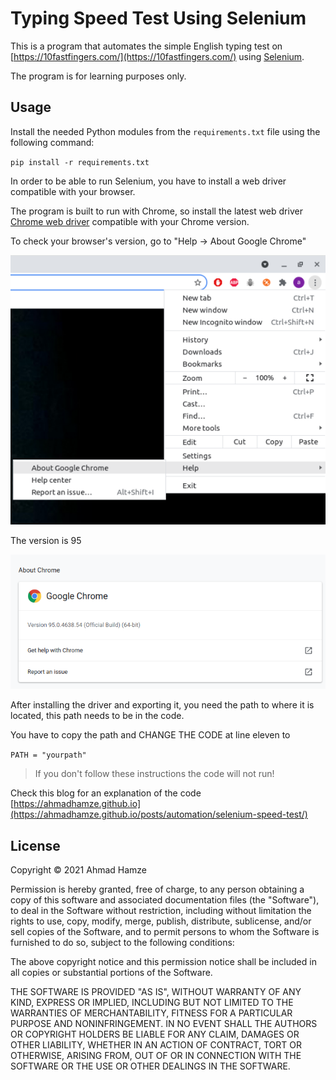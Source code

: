 # Typing Speed Test Using Selenium

This is a program that automates the simple English typing test on [https://10fastfingers.com/](https://10fastfingers.com/) using [Selenium](https://www.selenium.dev/).

The program is for learning purposes only.

## Usage

Install the needed Python modules from the `requirements.txt` file using the following command:

`pip install -r requirements.txt`

In order to be able to run Selenium, you have to install a web driver compatible with your browser.

The program is built to run with Chrome, so install the latest web driver [Chrome web driver](https://sites.google.com/chromium.org/driver/) compatible with your Chrome version.

To check your browser's version, go to "Help -> About Google Chrome"

![About Chrome](./images/about-chrome.png)

The version is 95

![Chrome Version](./images/chrome-version.png)

After installing the driver and exporting it, you need the path to where it is located, this path needs to be in the code.

You have to copy the path and CHANGE THE CODE at line eleven to

`PATH = "yourpath"`

> If you don't follow these instructions the code will not run!

Check this blog for an explanation of the code [https://ahmadhamze.github.io](https://ahmadhamze.github.io/posts/automation/selenium-speed-test/)

## License

Copyright &copy; 2021 Ahmad Hamze

Permission is hereby granted, free of charge, to any person obtaining a copy of this software and associated documentation files (the "Software"), to deal in the Software without restriction, including without limitation the rights to use, copy, modify, merge, publish, distribute, sublicense, and/or sell copies of the Software, and to permit persons to whom the Software is furnished to do so, subject to the following conditions:

The above copyright notice and this permission notice shall be included in all copies or substantial portions of the Software.

THE SOFTWARE IS PROVIDED "AS IS", WITHOUT WARRANTY OF ANY KIND, EXPRESS OR IMPLIED, INCLUDING BUT NOT LIMITED TO THE WARRANTIES OF MERCHANTABILITY, FITNESS FOR A PARTICULAR PURPOSE AND NONINFRINGEMENT. IN NO EVENT SHALL THE AUTHORS OR COPYRIGHT HOLDERS BE LIABLE FOR ANY CLAIM, DAMAGES OR OTHER LIABILITY, WHETHER IN AN ACTION OF CONTRACT, TORT OR OTHERWISE, ARISING FROM, OUT OF OR IN CONNECTION WITH THE SOFTWARE OR THE USE OR OTHER DEALINGS IN THE SOFTWARE.
